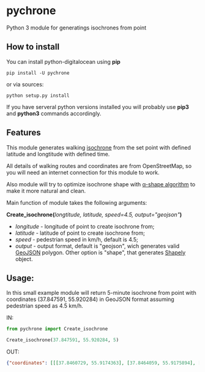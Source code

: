 pychrone
=============
Python 3 module for generatings isochrones from point

## How to install

You can install python-digitalocean using **pip**

    pip install -U pychrone

or via sources:

    python setup.py install

If you have serveral python versions installed you will probably use **pip3** and **python3** commands accordingly.



## Features

This module generates walking [isochrone](https://en.wiktionary.org/wiki/isochrone) from the set point with defined latitude and longtitude with defined time.

All details of walking routes and coordinates are from OpenStreetMap, so you will need an internet connection for this module to work.

Also module will try to optimize isochrone shape with [α-shape algorithm](https://en.wikipedia.org/wiki/Alpha_shape) to make it more natural and clean.

Main function of module takes the following arguments:

**Create_isochrone(**_longtitude, latitude, speed=4.5, output="geojson"_**)**

- _longitude_ - longitude of point to create isochrone from;
- _latitude_ - latitude of point to create isochrone from;
- _speed_ - pedestrian speed in km/h, default is 4.5;
- _output_ - output format, default is "geojson", wich generates valid [GeoJSON](http://geojson.org) polygon. Other option is "shape", that generates [Shapely](http://shapely.readthedocs.io/) object.

## Usage:

In this small example module will return 5-minute isochrone from point with coordinates (37.847591, 55.920284) in GeoJSON format assuming pedestrian speed as 4.5 km/h.

IN:
```python
from pychrone import Create_isochrone

Create_isochrone(37.847591, 55.920284, 5)
```

OUT:
```json
{"coordinates": [[[37.8460729, 55.9174363], [37.8464059, 55.9175894], [37.847672, 55.9178994], [37.8485452, 55.9179112], [37.8489915, 55.9179172], [37.8490785, 55.9179534], [37.8502528, 55.918252], [37.8508537, 55.9190215], [37.8521326, 55.9193121], [37.8523401, 55.9195966], [37.8523826, 55.9196535], [37.8526471, 55.920433], [37.8527015, 55.9206193], [37.852584, 55.9210867], [37.8512857, 55.9218685], [37.8500913, 55.9216824], [37.8481064, 55.9218883], [37.8480311, 55.9218827], [37.8464856, 55.9216235], [37.8458339, 55.9220129], [37.8452347, 55.9223078], [37.8451153, 55.9223076], [37.843753, 55.9214498], [37.8434385, 55.9211565], [37.8432352, 55.9210091], [37.843344, 55.9201537], [37.8436392, 55.9200188], [37.8442215, 55.9195563], [37.8445491, 55.9189478], [37.8453806, 55.9179848], [37.8458505, 55.9173872], [37.8460729, 55.9174363]]], "type": "Polygon"}
```